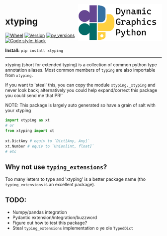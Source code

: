 <a href="https://github.com/dynamic-graphics-inc/dgpy-libs">
<img align="right" src="https://github.com/dynamic-graphics-inc/dgpy-libs/blob/master/_data/dgpy_banner.svg?raw=true" alt="drawing" height="120"/>
</a>

# xtyping

[![Wheel](https://img.shields.io/pypi/wheel/xtyping.svg)](https://img.shields.io/pypi/wheel/xtyping.svg)
[![Version](https://img.shields.io/pypi/v/xtyping.svg)](https://img.shields.io/pypi/v/xtyping.svg)
[![py_versions](https://img.shields.io/pypi/pyversions/xtyping.svg)](https://img.shields.io/pypi/pyversions/xtyping.svg)
[![Code style: black](https://img.shields.io/badge/code%20style-black-000000.svg)](https://github.com/psf/black)

**Install:** `pip install xtyping`

___

xtyping (short for extended typing) is a collection of common python type annotation aliases. Most common members of `typing` are also importable from `xtyping`.

If you want to 'steal' this, you can copy the module `xtyping._xtyping` and never look back; alternatively you could help expand/correct this package you could send me that PR!'

NOTE: This package is largely auto generated so have a grain of salt with your xtyping   

```python
import xtyping as xt
# or
from xtyping import xt

xt.DictAny # equiv to `Dict[Any, Any]`
xt.Number # equiv to `Union[int, float]`
# etc
```

## Why not use `typing_extensions`?

Too many letters to type and 'xtyping' is a better package name (tho `typing_extensions` is an excellent package).

## TODO:

 - Numpy/pandas integration
 - Pydantic extension/integration/buzzword
 - Figure out how to test this package?
 - Steal `typing_extensions` implementation o ye ole `TypedDict`

